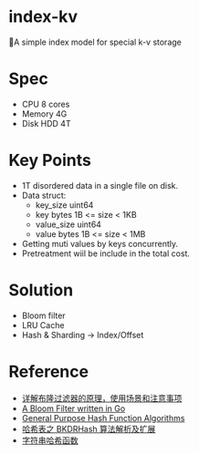 # index-kv

📒A simple index model for special k-v storage

# Spec

* CPU 8 cores
* Memory 4G
* Disk HDD 4T

# Key Points

* 1T disordered data in a single file on disk.
* Data struct:
    * key_size   uint64
    * key        bytes    1B <= size < 1KB
    * value_size uint64
    * value      bytes    1B <= size < 1MB
* Getting muti values by keys concurrently.
* Pretreatment wiil be include in the total cost.

# Solution

* Bloom filter
* LRU Cache
* Hash & Sharding -> Index/Offset

# Reference

* [详解布隆过滤器的原理，使用场景和注意事项](https://zhuanlan.zhihu.com/p/43263751)
* [A Bloom Filter written in Go](https://github.com/willf/bloom)
* [General Purpose Hash Function Algorithms](https://www.partow.net/programming/hashfunctions/#AvailableHashFunctions)
* [哈希表之 BKDRHash 算法解析及扩展](https://blog.csdn.net/MyLinChi/article/details/79509455)
* [字符串哈希函数](https://blog.csdn.net/wanglx_/article/details/40300363)